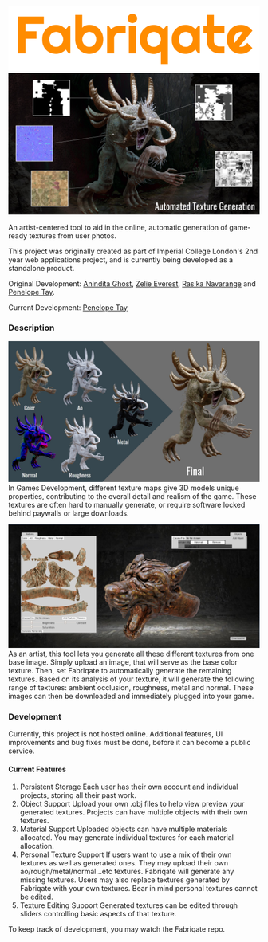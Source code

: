![logo](./asset/Fabriqate_0.png)
![1](./asset/Fabriqate_1.jpg)

An artist-centered tool to aid in the online, automatic generation of game-ready textures from user photos.

This project was originally created as part of Imperial College London's 2nd year web applications project, and is currently being developed as a standalone product.

Original Development:
[Anindita Ghost](https://github.com/anindita), [Zelie Everest](https://github.com/Zeverest), [Rasika Navarange](https://github.com/rasnav99) and [Penelope Tay](https://github.com/Ozeuth).

Current Development:
[Penelope Tay](https://github.com/Ozeuth)

### Description
![2](./asset/Fabriqate_2.jpg)
In Games Development, different texture maps give 3D models unique properties, contributing to the overall detail and realism of the game. These textures are often hard to manually generate, or require software locked behind paywalls or large downloads.

![3](./asset/Fabriqate_3.jpg)
As an artist, this tool lets you generate all these different textures from one base image. Simply upload an image, that will serve as the base color texture. Then, set Fabriqate to automatically generate the remaining textures. Based on its analysis of your texture, it will generate the following range of textures: ambient occlusion, roughness, metal and normal. 
These images can then be downloaded and immediately plugged into your game.

### Development
Currently, this project is not hosted online. Additional features, UI improvements and bug fixes must be done, before it can become a public service.
#### Current Features
1. Persistent Storage
   Each user has their own account and individual projects, storing all their past work.
2. Object Support
   Upload your own .obj files to help view preview your generated textures. Projects can have multiple objects with their own textures.
3. Material Support
   Uploaded objects can have multiple materials allocated. You may generate individual textures for each material allocation.
4. Personal Texture Support
   If users want to use a mix of their own textures as well as generated ones. They may upload their own ao/rough/metal/normal...etc textures. Fabriqate will generate any missing textures. Users may also replace textures generated by Fabriqate with your own textures. Bear in mind personal textures cannot be edited.
5. Texture Editing Support
   Generated textures can be edited through sliders controlling basic aspects of that texture.

To keep track of development, you may watch the Fabriqate repo.
